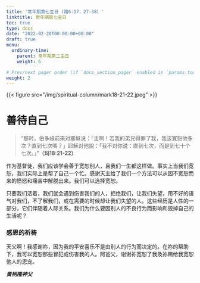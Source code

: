 ```yaml
---
title: '常年期第七主日 (路6:17，27-38）'
linktitle: 常年期第七主日
toc: true
type: docs
date: "2022-02-20T00:00:00+08:00"
draft: true
menu:
  ordinary-time:
    parent: 常年期第二主日
    weight: 6

# Prev/next pager order (if `docs_section_pager` enabled in `params.toml`)
weight: 2
---
```


{{< figure src="/img/spiritual-column/mark18-21-22.jpeg" >}}

# 善待自己

> “那时，伯多祿前來对耶穌说：「主啊！若我的弟兄得罪了我，我该寬恕他多次？直到七次嗎？」耶穌对他說：「我不对你说：直到七次，而是到七十个七次。」”**（玛18:21-22）**

作为基督徒，我们应该学会善于宽恕别人，且我们一生都这样做。事实上当我们宽恕，我们实际上是帮了自己一个忙。感谢天主给了我们一个方法可以从因不宽恕而来的愤怒和痛苦中解脱出来。我们可以选择宽恕。

只要我们活着，我们就会遇到伤害我们的人，拒绝我们，让我们失望，用不好的语气对我们，不了解我们，或在需要的时候却让我们失望的人。这些经历是人性的一部分，它们伴随着人际关系。我们为什么要因别人的不良行为而影响和毁掉自己的生活呢？

### 感恩的祈祷
天父啊！我感谢祢，因为我的平安喜乐不是由别人的行为而决定的。在祢的帮助下，我可以宽恕那些冒犯或伤害我的人。阿爸父，谢谢祢宽恕了我及祢赐给我宽恕他人的恩宠。

___黄柄隆神父___

